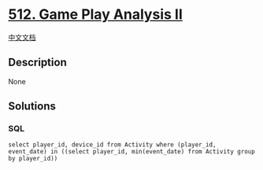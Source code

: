 # [512. Game Play Analysis II](https://leetcode.com/problems/game-play-analysis-ii)

[中文文档](/solution/0500-0599/0512.Game%20Play%20Analysis%20II/README.md)

## Description

None

## Solutions

<!-- tabs:start -->

### **SQL**

```
select player_id, device_id from Activity where (player_id, event_date) in ((select player_id, min(event_date) from Activity group by player_id))
```

<!-- tabs:end -->
